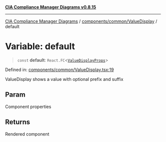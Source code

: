 [**CIA Compliance Manager Diagrams v0.8.15**](../../../../README.md)

***

[CIA Compliance Manager Diagrams](../../../../modules.md) / [components/common/ValueDisplay](../README.md) / default

# Variable: default

> `const` **default**: `React.FC`\<[`ValueDisplayProps`](../interfaces/ValueDisplayProps.md)\>

Defined in: [components/common/ValueDisplay.tsx:19](https://github.com/Hack23/cia-compliance-manager/blob/50a3bb1fa64948444e36c06fee075b5043350db0/src/components/common/ValueDisplay.tsx#L19)

ValueDisplay shows a value with optional prefix and suffix

## Param

Component properties

## Returns

Rendered component
